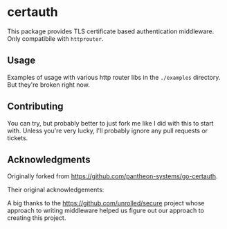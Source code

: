 certauth
========
This package provides TLS certificate based authentication middleware.
Only  compatibile with `httprouter`.

Usage
-----

Examples of usage with various http router libs in the `./examples` directory. But they're broken right now.

Contributing
------------

You can try, but probably better to just fork me like I did with this to start with. Unless you're very lucky,
I'll probably ignore any pull requests or tickets.

Acknowledgments
---------------

Originally forked from https://github.com/pantheon-systems/go-certauth.

Their original acknowledgements:

A big thanks to the https://github.com/unrolled/secure project whose approach to
writing middleware helped us figure out our approach to creating this project.

